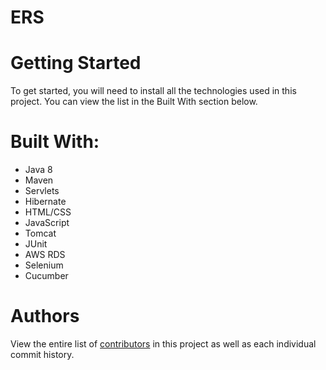 # ERS

# Getting Started
To get started, you will need to install all the technologies used in this project. You can view the list in the Built With section below.

# Built With:
- Java 8
- Maven
- Servlets
- Hibernate
- HTML/CSS
- JavaScript
- Tomcat
- JUnit
- AWS RDS
- Selenium
- Cucumber

# Authors
View the entire list of [contributors](https://github.com/MichaelPearson-gif/ERS/graphs/contributors) in this project as well as each individual commit history.
